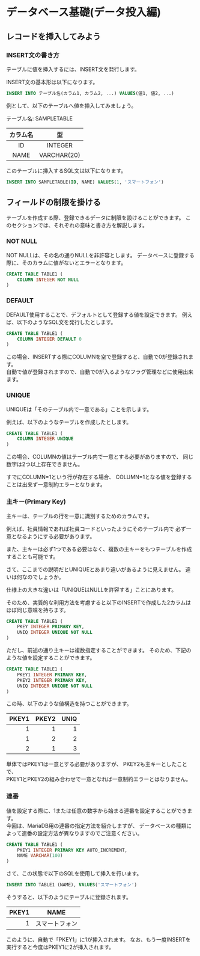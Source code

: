 # データベース基礎(データ投入編)

## レコードを挿入してみよう

### INSERT文の書き方

テーブルに値を挿入するには、INSERT文を発行します。

INSERT文の基本形は以下になります。

```sql
INSERT INTO テーブル名(カラム1, カラム2, ...) VALUES(値1, 値2, ...)
```

例として、以下のテーブルへ値を挿入してみましょう。

テーブル名: SAMPLETABLE

|カラム名|型|
|:-:|:-:|
|ID|INTEGER |
|NAME|VARCHAR(20) |  

このテーブルに挿入するSQL文は以下になります。

```sql
INSERT INTO SAMPLETABLE(ID, NAME) VALUES(1, 'スマートフォン')
```

## フィールドの制限を掛ける

テーブルを作成する際、登録できるデータに制限を設けることができます。
このセクションでは、それぞれの意味と書き方を解説します。

### NOT NULL

NOT NULLは、その名の通りNULLを非許容とします。
データベースに登録する際に、そのカラムに値がないとエラーとなります。

```sql
CREATE TABLE TABLE1 (
    COLUMN INTEGER NOT NULL
)
```

### DEFAULT

DEFAULT使用することで、デフォルトとして登録する値を設定できます。
例えば、以下のようなSQL文を発行したとします。

```sql
CREATE TABLE TABLE1 (
    COLUMN INTEGER DEFAULT 0
)
```

この場合、INSERTする際にCOLUMNを空で登録すると、自動で0が登録されます。  
自動で値が登録されますので、自動で0が入るようなフラグ管理などに使用出来ます。

### UNIQUE

UNIQUEは「そのテーブル内で一意である」ことを示します。

例えば、以下のようなテーブルを作成したとします。

```sql
CREATE TABLE TABLE1 (
    COLUMN INTEGER UNIQUE
)
```

この場合、COLUMNの値はテーブル内で一意とする必要がありますので、
同じ数字は2つ以上存在できません。

すでにCOLUMN=1という行が存在する場合、
COLUMN=1となる値を登録することは出来ず一意制約エラーとなります。

### 主キー(Primary Key)

主キーは、テーブルの行を一意に識別するためのカラムです。

例えば、社員情報であれば社員コードといったようにそのテーブル内で
必ず一意となるようにする必要があります。

また、主キーは必ず1つである必要はなく、複数の主キーをもつテーブルを作成することも可能です。

さて、ここまでの説明だとUNIQUEとあまり違いがあるように見えません。
違いは何なのでしょうか。

仕様上の大きな違いは「UNIQUEはNULLを許容する」ことにあります。

そのため、実質的な利用方法を考慮すると以下のINSERTで作成した2カラムはほぼ同じ意味を持ちます。

```sql
CREATE TABLE TABLE1 (
    PKEY INTEGER PRIMARY KEY,
    UNIQ INTEGER UNIQUE NOT NULL
)
```

ただし、前述の通り主キーは複数指定することができます。
そのため、下記のような値を設定することができます。

```sql
CREATE TABLE TABLE1 (
    PKEY1 INTEGER PRIMARY KEY,
    PKEY2 INTEGER PRIMARY KEY,
    UNIQ INTEGER UNIQUE NOT NULL
)
```

この時、以下のような値構造を持つことができます。

| PKEY1 | PKEY2 | UNIQ |
|-:|-:|-:|
|1|1|1|
|1|2|2|
|2|1|3|

単体ではPKEY1は一意とする必要がありますが、
PKEY2も主キーとしたことで、  
PKEY1とPKEY2の組み合わせで一意となれば一意制約エラーとはなりません。

### 連番

値を設定する際に、1または任意の数字から始まる連番を設定することができます。  
今回は、MariaDB用の連番の指定方法を紹介しますが、
データベースの種類によって連番の設定方法が異なりますのでご注意ください。

```sql
CREATE TABLE TABLE1 (
    PKEY1 INTEGER PRIMARY KEY AUTO_INCREMENT,
    NAME VARCHAR(100)
)
```

さて、この状態で以下のSQLを使用して挿入を行います。

```sql
INSERT INTO TABLE1 (NAME), VALUES('スマートフォン')
```

そうすると、以下のようにテーブルに登録されます。

| PKEY1 | NAME |
|-:|:-:|
|1|スマートフォン|

このように、自動で「PKEY1」に1が挿入されます。
なお、もう一度INSERTを実行すると今度はPKEY1に2が挿入されます。

